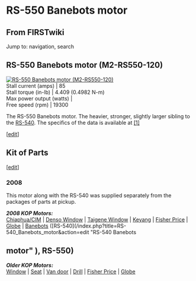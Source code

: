 # RS-550 Banebots motor

## From FIRSTwiki

Jump to: navigation, search

## RS-550 Banebots motor (M2-RS550-120)

[![RS-550 Banebots motor
\(M2-RS550-120\)](/media/c/c0/RS-550.png)](Image:RS-550.png "RS-550
Banebots motor \(M2-RS550-120\)")<br>
Stall current (amps) | 85<br>
Stall torque (in-lb) | 4.409 (0.4982 N-m)<br>
Max power output (watts) |<br>
Free speed (rpm) | 19300

The RS-550 Banebots motor. The heavier, stronger, slightly larger sibling to the [RS-540](/index.php?title=RS-540_Banebots_motor&action=edit "RS-540
Banebots motor"). The specifics of the data is available at [[1]](http://banebots.com/p/M2-RS550-120 "http://banebots.com/p/M2-RS550-120")

[[edit](/index.php?title=RS-550_Banebots_motor&action=edit&section=1 "Edit
section: Kit of Parts")]

## Kit of Parts

[[edit](/index.php?title=RS-550_Banebots_motor&action=edit&section=2 "Edit
section: 2008")]

### 2008

This motor along with the RS-540 was supplied separately from the packages of parts at pickup.

_**2008 KOP Motors:**_<br>
[Chiaphua/CIM](CIM_motor "CIM motor") | [Denso Window](Denso_window_motor "Denso window motor") | [Taigene Window](/index.php?title=Taigene_window_motor&action=edit "Taigene window
motor") | [Keyang](/index.php?title=Keyang_motor&action=edit "Keyang motor") | [Fisher Price](Fisher_Price_motor "Fisher Price motor") | [Globe](Globe_motor "Globe motor") | [Banebots](Banebots_motor "Banebots motor") ([RS-540](/index.php?title=RS-540_Banebots_motor&action=edit "RS-540 Banebots

## motor" ), **RS-550**)

_**Older KOP Motors:**_<br>
[Window](Window_motor "Window motor") | [Seat](/index.php?title=Seat_motor&action=edit "Seat motor") | [Van door](Van_door_motor "Van door motor") | [Drill](Drill_motor "Drill motor") | [Fisher Price](Fisher_Price_motor "Fisher Price motor") | [Globe](Globe_motor "Globe motor")
